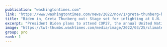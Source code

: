 ```yaml
---
publication: "washingtontimes.com"
link: "https://www.washingtontimes.com/news/2022/nov/1/greta-thunberg-boycotts-cop27-climate-summit-calls/"
title: "Biden in, Greta Thunberg out: Stage set for infighting at U.N. climate summit in Egypt"
excerpt: "President Biden plans to attend COP27, the annual United Nations climate confab, but he won’t be rubbing elbows with Swedish teen activist Greta Thunberg."
image: "https://twt-thumbs.washtimes.com/media/image/2022/03/25/climate_protest_12436_c0-337-5208-3375_s1200x700.jpg?0224943f304814b91a4a0802077c18f2f2b87fd6"
group: pro
rank: 1
---
```

